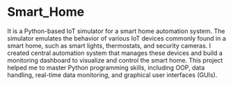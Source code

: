 # Smart_Home
 It is a Python-based IoT simulator for a smart
home automation system. The simulator emulates the behavior of various IoT
devices commonly found in a smart home, such as smart lights, thermostats, and
security cameras. I created central automation system that manages these
devices and build a monitoring dashboard to visualize and control the smart home.
This project helped me to master Python programming skills, including OOP,
data handling, real-time data monitoring, and graphical user interfaces (GUIs).
